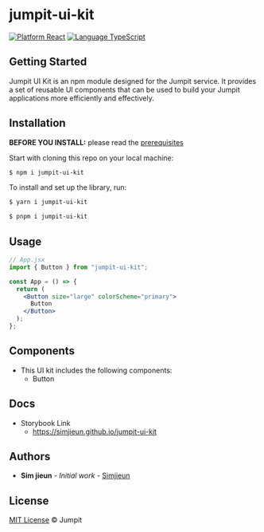 # jumpit-ui-kit

[![Platform React](https://img.shields.io/badge/Platform-React-orange.svg)](https://reactjs.org)
[![Language TypeScript](https://img.shields.io/badge/Language-TypeScript-orange.svg)](https://www.typescriptlang.org/)

## Getting Started

Jumpit UI Kit is an npm module designed for the Jumpit service. It provides a set of reusable UI components that can be used to build your Jumpit applications more efficiently and effectively.

## Installation

**BEFORE YOU INSTALL:** please read the [prerequisites](#prerequisites)

Start with cloning this repo on your local machine:

```sh
$ npm i jumpit-ui-kit
```

To install and set up the library, run:

```sh
$ yarn i jumpit-ui-kit
```

```sh
$ pnpm i jumpit-ui-kit
```

## Usage

```jsx
// App.jsx
import { Button } from "jumpit-ui-kit";

const App = () => {
  return (
    <Button size="large" colorScheme="primary">
      Button
    </Button>
  );
};
```

## Components

- This UI kit includes the following components:
  - Button

## Docs

- Storybook Link
  - https://simjieun.github.io/jumpit-ui-kit

## Authors

- **Sim jieun** - _Initial work_ - [Simjieun](https://github.com/simjieun)

## License

[MIT License](https://andreasonny.mit-license.org/2019) © Jumpit
